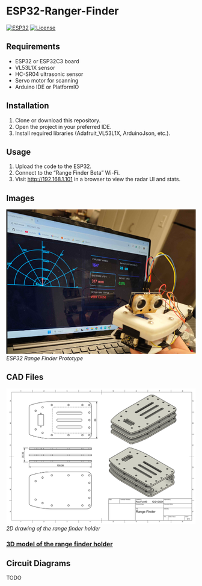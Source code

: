 # ESP32-Ranger-Finder
[![ESP32](https://img.shields.io/badge/ESP32-C3-green.svg)](https://www.espressif.com/en/products/socs/esp32-c3)
[![License](https://img.shields.io/badge/license-Open%20Source-blue.svg)](./LICENSE)

## Requirements
- ESP32 or ESP32C3 board
- VL53L1X sensor
- HC-SR04 ultrasonic sensor
- Servo motor for scanning
- Arduino IDE or PlatformIO

## Installation
1. Clone or download this repository.
2. Open the project in your preferred IDE.
3. Install required libraries (Adafruit_VL53L1X, ArduinoJson, etc.).

## Usage
1. Upload the code to the ESP32.  
2. Connect to the “Range Finder Beta” Wi-Fi.  
3. Visit http://192.168.1.101 in a browser to view the radar UI and stats.

## Images
![Range Finder Prototype](misc/range_finder.png)
*ESP32 Range Finder Prototype*

## CAD Files
![CAD Drawing](misc/cad_drawing.png)
*2D drawing of the range finder holder*
### [3D model of the range finder holder](CAD/range_finder_model.stl)

## Circuit Diagrams
TODO
